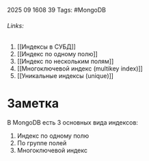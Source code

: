 2025 09 1608 39
Tags: #MongoDB 
###### Links: 
1) [[Индексы в СУБД]]
2) [[Индекс по одному полю]]
3) [[Индекс по нескольким полям]]
4) [[Многоключевой индекс (multikey index)]]
5) [[Уникальные индексы (unique)]]
# Заметка
В MongoDB есть 3 основных вида индексов:
1) Индекс по одному полю
2) По группе полей
3) Многоключевой индекс
